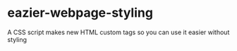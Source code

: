 # eazier-webpage-styling
A CSS script makes new HTML custom tags so you can use it easier without styling
